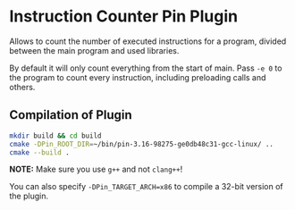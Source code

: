 # Instruction Counter Pin Plugin

Allows to count the number of executed instructions for a program, divided between the main program and used libraries.

By default it will only count everything from the start of main. Pass `-e 0` to the program to count every instruction,
including preloading calls and others.

## Compilation of Plugin

```bash
mkdir build && cd build
cmake -DPin_ROOT_DIR=~/bin/pin-3.16-98275-ge0db48c31-gcc-linux/ ..
cmake --build .
```

**NOTE:** Make sure you use `g++` and not `clang++`!

You can also specify `-DPin_TARGET_ARCH=x86` to compile a 32-bit version of the plugin.
